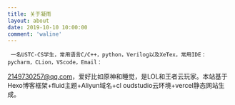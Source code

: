 ```yaml
---
title: 关于凝雨
layout: about
date: 2019-10-10 10:00:00
comment: 'waline'
---
```

  
     一名USTC-CS学生，常用语言C/C++，python，Verilog以及XeTex，常用IDE：pycharm，CLion，VScode，Email：
2149730257@qq.com，爱好比如原神和睡觉，是LOL和王者云玩家。本站基于Hexo博客框架+fluid主题+Aliyun域名+cl
oudstudio云环境+vercel静态网站生成。

